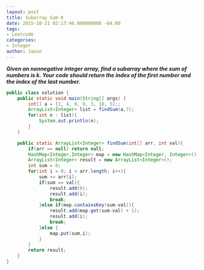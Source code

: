```yaml
---
layout: post
title: Subarray Sum K
date: 2015-10-21 02:17:46.000000000 -04:00
tags:
- Leetcode
categories:
- Integer
author: Jason
---
```

<p><strong><em>Given an nonnegative integer array, find a subarray where the sum of numbers is k. Your code should return the index of the first number and the index of the last number.</em></strong></p>


``` java
public class solution {
    public static void main(String[] args) {
        int[] a = {1, 4, 0, 0, 3, 10, 5};;
        ArrayList<Integer> list = findSum(a,7);
        for(int n : list){
            System.out.println(n);
        }
    }

    public static ArrayList<Integer> findSum(int[] arr, int val){
        if(arr == null) return null;
        HashMap<Integer,Integer> map = new HashMap<Integer, Integer>();
        ArrayList<Integer> result = new ArrayList<Integer>();
        int sum = 0;
        for(int i = 0; i < arr.length; i++){
            sum += arr[i];
            if(sum == val){
                result.add(0);
                result.add(i);
                break;
            }else if(map.containsKey(sum-val)){
                result.add(map.get(sum-val) + 1);
                result.add(i);
                break;
            }else {
                map.put(sum,i);
            }
        }
        return result;
    }
}
```
